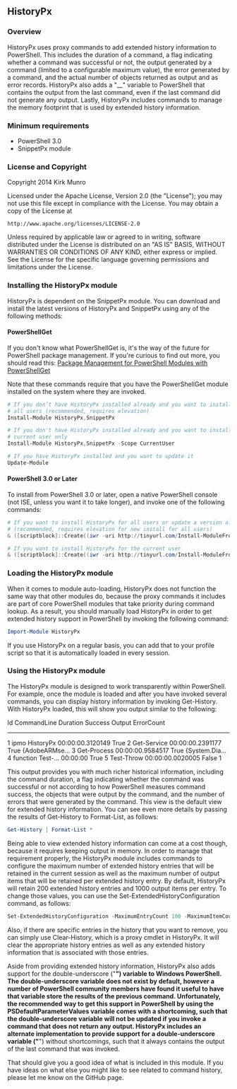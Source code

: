 ﻿## HistoryPx

### Overview

HistoryPx uses proxy commands to add extended history information to
PowerShell. This includes the duration of a command, a flag indicating whether
a command was successful or not, the output generated by a command (limited to
a configurable maximum value), the error generated by a command, and the
actual number of objects returned as output and as error records.  HistoryPx
also adds a "__" variable to PowerShell that contains the output from the last
command, even if the last command did not generate any output.  Lastly,
HistoryPx includes commands to manage the memory footprint that is used by
extended history information.

### Minimum requirements

- PowerShell 3.0
- SnippetPx module

### License and Copyright

Copyright 2014 Kirk Munro

Licensed under the Apache License, Version 2.0 (the "License");
you may not use this file except in compliance with the License.
You may obtain a copy of the License at

    http://www.apache.org/licenses/LICENSE-2.0

Unless required by applicable law or agreed to in writing, software
distributed under the License is distributed on an "AS IS" BASIS,
WITHOUT WARRANTIES OR CONDITIONS OF ANY KIND, either express or implied.
See the License for the specific language governing permissions and
limitations under the License.

### Installing the HistoryPx module

HistoryPx is dependent on the SnippetPx module. You can download and install the
latest versions of HistoryPx and SnippetPx using any of the following methods:

#### PowerShellGet

If you don't know what PowerShellGet is, it's the way of the future for PowerShell
package management. If you're curious to find out more, you should read this:
<a href="http://blogs.msdn.com/b/mvpawardprogram/archive/2014/10/06/package-management-for-powershell-modules-with-powershellget.aspx" target="_blank">Package Management for PowerShell Modules with PowerShellGet</a>

Note that these commands require that you have the PowerShellGet module installed
on the system where they are invoked.

```powershell
# If you don’t have HistoryPx installed already and you want to install it for all
# all users (recommended, requires elevation)
Install-Module HistoryPx,SnippetPx

# If you don't have HistoryPx installed already and you want to install it for the
# current user only
Install-Module HistoryPx,SnippetPx -Scope CurrentUser

# If you have HistoryPx installed and you want to update it
Update-Module
```

#### PowerShell 3.0 or Later

To install from PowerShell 3.0 or later, open a native PowerShell console (not ISE,
unless you want it to take longer), and invoke one of the following commands:

```powershell
# If you want to install HistoryPx for all users or update a version already installed
# (recommended, requires elevation for new install for all users)
& ([scriptblock]::Create((iwr -uri http://tinyurl.com/Install-ModuleFromGitHub).Content)) -ModuleName HistoryPx,SnippetPx

# If you want to install HistoryPx for the current user
& ([scriptblock]::Create((iwr -uri http://tinyurl.com/Install-ModuleFromGitHub).Content)) -ModuleName HistoryPx,SnippetPx -Scope CurrentUser
```

### Loading the HistoryPx module

When it comes to module auto-loading, HistoryPx does not function the same way
that other modules do, because the proxy commands it includes are part of core
PowerShell modules that take priority during command lookup. As a result, you
should manually load HistoryPx in order to get extended history support in
PowerShell by invoking the following command:

```powershell
Import-Module HistoryPx
```

If you use HistoryPx on a regular basis, you can add that to your profile
script so that it is automatically loaded in every session.

### Using the HistoryPx module

The HistoryPx module is designed to work transparently within PowerShell. For
example, once the module is loaded and after you have invoked several commands,
you can display history information by invoking Get-History. With HistoryPx
loaded, this will show you output similar to the following:

  Id CommandLine       Duration         Success Output          ErrorCount
  -- -----------       --------         ------- ------          ----------
   1 ipmo HistoryPx    00:00:00.3120149 True
   2 Get-Service       00:00:00.2391177 True    {AdobeARMse...
   3 Get-Process       00:00:00.9584517 True    {System.Dia...
   4 function Test-... 00:00:00         True
   5 Test-Throw        00:00:00.0020005 False                            1

This output provides you with much richer historical information, including the
command duration, a flag indicating whether the command was successful or not
according to how PowerShell measures command success, the objects that were
output by the command, and the number of errors that were generated by the
command. This view is the default view for extended history information. You can
see even more details by passing the results of Get-History to Format-List, as
follows:

```powershell
Get-History | Format-List *
```

Being able to view extended history information can come at a cost though,
because it requires keeping output in memory. In order to manage that requirement
properly, the HistoryPx module includes commands to configure the maximum number
of extended history entries that will be retained in the current session as well
as the maximum number of output items that will be retained per extended history
entry. By default, HistoryPx will retain 200 extended history entries and 1000
output items per entry. To change those values, you can use the
Set-ExtendedHistoryConfiguration command, as follows:

```powershell
Set-ExtendedHistoryConfiguration -MaximumEntryCount 100 -MaximumItemCountPerEntry 500
```

Also, if there are specific entries in the history that you want to remove, you
can simply use Clear-History, which is a proxy cmdlet in HistoryPx. It will clear
the appropriate history entries as well as any extended history information that
is associated with those entries.

Aside from providing extended history information, HistoryPx also adds support
for the double-underscore ("__") variable to Windows PowerShell. The double-underscore
variable does not exist by default, however a number of PowerShell community
members have found it useful to have that variable store the results of the
previous command. Unfortunately, the recommended way to get this support in PowerShell
by using the PSDefaultParameterValues variable comes with a shortcoming, such that
the double-underscore variable will not be updated if you invoke a command that does
not return any output. HistoryPx includes an alternate implementation to provide
support for a double-underscore variable ("__") without shortcomings, such that it
always contains the output of the last command that was invoked.

That should give you a good idea of what is included in this module. If you have
ideas on what else you might like to see related to command history, please
let me know on the GitHub page.